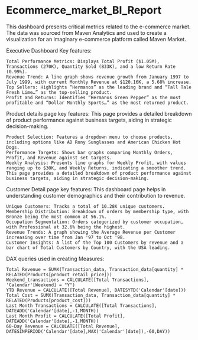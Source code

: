 # Ecommerce_market_BI_Report
This dashboard presents critical metrics related to the e-commerce market. The data was sourced from Maven Analytics and used to create a visualization for an imaginary e-commerce platform called Maven Market.

Executive Dashboard Key features:

    Total Performance Metrics: Displays Total Profit ($1.05M), Transactions (270K), Quantity Sold (833K), and a low Return Rate (0.99%).
    Revenue Trend: A line graph shows revenue growth from January 1997 to July 1999, with current Monthly Revenue at $120.16K, a 5.68% increase.
    Top Sellers: Highlights “Hermanos” as the leading brand and “Tall Tale Fresh Lime…” as the top-selling product.
    Profit and Returns: Identifies “Hermanos Green Pepper” as the most profitable and “Dollar Monthly Sports…” as the most returned product.
    
Product details page key features: This page provides a detailed breakdown of product performance against business targets, aiding in strategic decision-making.

    Product Selection: Features a dropdown menu to choose products, including options like AD Rony Sunglasses and American Chicken Hot Dogs.
    Performance Targets: Shows bar graphs comparing Monthly Orders, Profit, and Revenue against set targets.
    Weekly Analysis: Presents line graphs for Weekly Profit, with values ranging up to $30K, and Weekly Returns, indicating a smoother trend.
    This page provides a detailed breakdown of product performance against business targets, aiding in strategic decision-making.

Customer Detail page key features: This dashboard page helps in understanding customer demographics and their contribution to revenue.

    Unique Customers: Tracks a total of 10.28K unique customers.
    Membership Distribution: Breakdown of orders by membership type, with Bronze being the most common at 56.1%.
    Occupation Segmentation: Orders categorized by customer occupation, with Professional at 32.6% being the highest.
    Revenue Trends: A graph showing the Average Revenue per Customer increasing over time from Jan '97 to Oct '98.
    Customer Insights: A list of the Top 100 Customers by revenue and a bar chart of Total Customers by Country, with the USA leading.

DAX queries used in creating Measures:

    Total Revenue = SUMX(Transaction_data, Transaction_data[quantity] * RELATED(Products[product_retail_price]))
    Weekend_transactions = CALCULATE([Total Transactions], 'Calendar'[Weekend] = "Y")
    YTD Revenue = CALCULATE([Total Revenue], DATESYTD('Calendar'[date]))
    Total Cost = SUMX(Transaction_data, Transaction_data[quantity] * RELATED(Products[product_cost]))
    Last Month Transactions = CALCULATE([Total Transactions], DATEADD('Calendar'[date],-1,MONTH))
    Last Month Profit = CALCULATE([Total Profit], DATEADD('Calendar'[date],-1,MONTH))
    60-Day Revenue = CALCULATE([Total Revenue], DATESINPERIOD('Calendar'[date],MAX('Calendar'[date]),-60,DAY))
    
